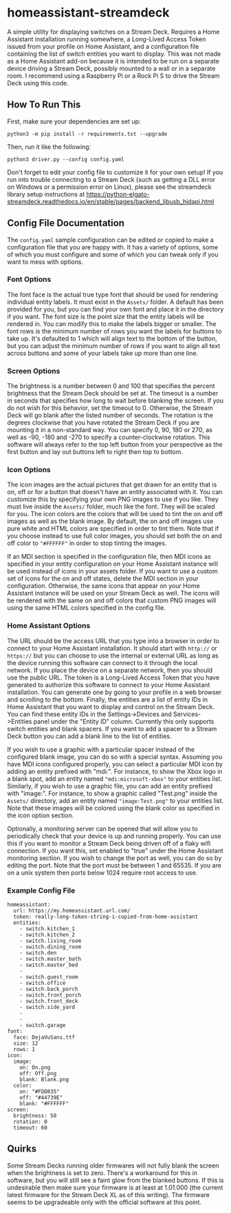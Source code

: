 # homeassistant-streamdeck

A simple utility for displaying switches on a Stream Deck. Requires a Home Assistant installation running somewhere, a Long-Lived Access Token issued from your profile on Home Assistant, and a configuration file containing the list of switch entities you want to display. This was not made as a Home Assistant add-on because it is intended to be run on a separate device driving a Stream Deck, possibly mounted to a wall or in a separate room. I recommend using a Raspberry Pi or a Rock Pi S to drive the Stream Deck using this code.

## How To Run This

First, make sure your dependencies are set up:

```
python3 -m pip install -r requirements.txt --upgrade
```

Then, run it like the following:

```
python3 driver.py --config config.yaml
```

Don't forget to edit your config file to customize it for your own setup! If you run into trouble connecting to a Stream Deck (such as getting a DLL error on Windows or a permission error on Linux), please see the streamdeck library setup instructions at https://python-elgato-streamdeck.readthedocs.io/en/stable/pages/backend_libusb_hidapi.html

## Config File Documentation

The `config.yaml` sample configuration can be edited or copied to make a configuration file that you are happy with. It has a variety of options, some of which you must configure and some of which you can tweak only if you want to mess with options.

### Font Options

The font face is the actual true type font that should be used for rendering individual entity labels. It must exist in the `Assets/` folder. A default has been provided for you, but you can find your own font and place it in the directory if you want. The font size is the point size that the entity labels will be rendered in. You can modify this to make the labels bigger or smaller. The font rows is the minimum number of rows you want the labels for buttons to take up. It's defaulted to 1 which will align text to the bottom of the button, but you can adjust the minimum number of rows if you want to align all text across buttons and some of your labels take up more than one line.

### Screen Options

The brightness is a number between 0 and 100 that specifies the percent brightness that the Stream Deck should be set at. The timeout is a number in seconds that specifies how long to wait before blanking the screen. If you do not wish for this behavior, set the timeout to 0. Otherwise, the Stream Deck will go blank after the listed number of seconds. The rotation is the degrees clockwise that you have rotated the Stream Deck if you are mounting it in a non-standard way. You can specify 0, 90, 180 or 270, as well as -90, -180 and -270 to specify a counter-clockwise rotation. This software will always refer to the top left button from your perspective as the first button and lay out buttons left to right then top to bottom.

### Icon Options

The icon images are the actual pictures that get drawn for an entity that is on, off or for a button that doesn't have an entity associated with it. You can customize this by specifying your own PNG images to use if you like. They must live inside the `Assets/` folder, much like the font. They will be scaled for you. The icon colors are the colors that will be used to tint the on and off images as well as the blank image. By default, the on and off images use pure white and HTML colors are specified in order to tint them.  Note that if you choose instead to use full color images, you should set both the on and off color to `"#FFFFFF"` in order to stop tinting the images.

If an MDI section is specified in the configuration file, then MDI icons as specified in your entity configuration on your Home Assistant instance will be used instead of icons in your assets folder. If you want to use a custom set of icons for the on and off states, delete the MDI section in your configuration. Otherwise, the same icons that appear on your Home Assistant instance will be used on your Stream Deck as well. The icons will be rendered with the same on and off colors that custom PNG images will using the same HTML colors specified in the config file.

### Home Assistant Options

The URL should be the access URL that you type into a browser in order to connect to your Home Assistant installation. It should start with `http://` or `https://` but you can choose to use the internal or external URL as long as the device running this software can connect to it through the local network. If you place the device on a separate network, then you should use the public URL. The token is a Long-Lived Access Token that you have generated to authorize this software to connect to your Home Assistant installation. You can generate one by going to your profile in a web browser and scrolling to the bottom. Finally, the entities are a list of entity IDs in Home Assistant that you want to display and control on the Stream Deck. You can find these entity IDs in the Settings->Devices and Services->Entities panel under the "Entity ID" column. Currently this only supports switch entities and blank spacers. If you want to add a spacer to a Stream Deck button you can add a blank line to the list of entities.

If you wish to use a graphic with a particular spacer instead of the configured blank image, you can do so with a special syntax. Assuming you have MDI icons configured properly, you can select a particular MDI icon by adding an entity prefixed with "mdi:". For instance, to show the Xbox logo in a blank spot, add an entity named `"mdi:microsoft-xbox"` to your entities list. Similarly, if you wish to use a graphic file, you can add an entity prefixed with "image:". For instance, to show a graphic called "Test.png" inside the `Assets/` directory, add an entity named `"image:Test.png"` to your entities list. Note that these images will be colored using the blank color as specified in the icon option section.

Optionally, a monitoring server can be opened that will allow you to periodically check that your device is up and running properly. You can use this if you want to monitor a Stream Deck being driven off of a flaky wifi connection. If you want this, set enabled to "true" under the Home Assistant monitoring section. If you wish to change the port as well, you can do so by editing the port. Note that the port must be between 1 and 65535. If you are on a unix system then ports below 1024 require root access to use.

### Example Config File

```
homeassistant:
  url: https://my.homeassistant.url.com/
  token: really-long-token-string-i-copied-from-home-assistant
  entities:
    - switch.kitchen_1
    - switch.kitchen_2
    - switch.living_room
    - switch.dining_room
    - switch.den
    - switch.master_bath
    - switch.master_bed
    -
    - switch.guest_room
    - switch.office
    - switch.back_porch
    - switch.front_porch
    - switch.front_deck
    - switch.side_yard
    -
    -
    - switch.garage
font:
  face: DejaVuSans.ttf
  size: 12
  rows: 1
icon:
  image:
    on: On.png
    off: Off.png
    blank: Blank.png
  color:
    on: "#FDD835"
    off: "#44739E"
    blank: "#FFFFFF"
screen:
  brightness: 50
  rotation: 0
  timeout: 60
```

## Quirks

Some Stream Decks running older firmwares will not fully blank the screen when the brightness is set to zero. There's a workaround for this in software, but you will still see a faint glow from the blanked buttons. If this is undesirable then make sure your firmware is at least at 1.01.000 (the current latest firmware for the Stream Deck XL as of this writing). The firmware seems to be upgradeable only with the official software at this point.

